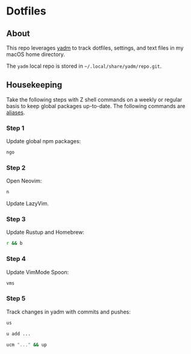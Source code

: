 # Dotfiles

## About

This repo leverages [yadm](https://yadm.io) to track dotfiles, settings, and text files in my macOS home directory.

The `yadm` local repo is stored in `~/.local/share/yadm/repo.git`.

## Housekeeping

Take the following steps with Z shell commands on a weekly or regular basis to keep global packages up-to-date. The following commands are [aliases](./.aliases).

### Step 1

Update global npm packages:

```zsh
ngo
```

### Step 2

Open Neovim:

```zsh
n
```

Update LazyVim.

### Step 3

Update Rustup and Homebrew:

```zsh
r && b
```

### Step 4

Update VimMode Spoon:

```zsh
vms
```

### Step 5

Track changes in yadm with commits and pushes:

```zsh
us
```

```zsh
u add ...
```

```zsh
ucm "..." && up
```
